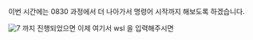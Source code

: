 이번 시간에는 0830 과정에서 더 나아가서 명령어 시작까지 해보도록 하겠습니다.

![7](https://github.com/user-attachments/assets/38f4cb2e-0424-4dae-a96c-4d4f1cbdb83f)
까지 진행되었으면 이제 여기서 wsl 을 입력해주시면 
